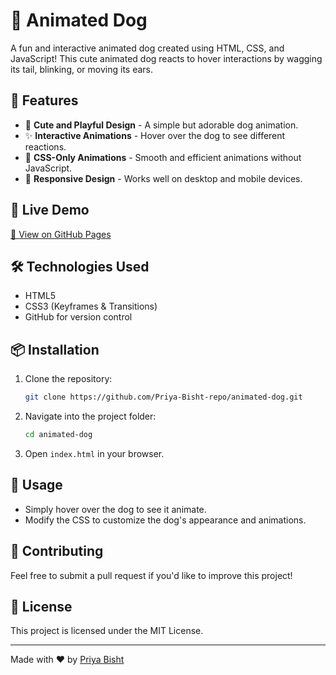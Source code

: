 # 🐶 Animated Dog

A fun and interactive animated dog created using HTML, CSS, and JavaScript! This cute animated dog reacts to hover interactions by wagging its tail, blinking, or moving its ears.

## 🎨 Features
- 🏡 **Cute and Playful Design** - A simple but adorable dog animation.
- ✨ **Interactive Animations** - Hover over the dog to see different reactions.
- 🎨 **CSS-Only Animations** - Smooth and efficient animations without JavaScript.
- 📱 **Responsive Design** - Works well on desktop and mobile devices.

## 🚀 Live Demo
[🔗 View on GitHub Pages](https://github.com/Priya-Bisht-repo/animated-dog)

## 🛠️ Technologies Used
- HTML5
- CSS3 (Keyframes & Transitions)
- GitHub for version control

## 📦 Installation
1. Clone the repository:
   ```bash
   git clone https://github.com/Priya-Bisht-repo/animated-dog.git
   ```
2. Navigate into the project folder:
   ```bash
   cd animated-dog
   ```
3. Open `index.html` in your browser.

## 📜 Usage
- Simply hover over the dog to see it animate.
- Modify the CSS to customize the dog's appearance and animations.

## 🤝 Contributing
Feel free to submit a pull request if you'd like to improve this project!

## 📄 License
This project is licensed under the MIT License.

---
Made with ❤️ by [Priya Bisht](https://github.com/Priya-Bisht-repo)
